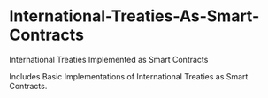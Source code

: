 # International-Treaties-As-Smart-Contracts
International Treaties Implemented as Smart Contracts

Includes Basic Implementations of International Treaties as Smart Contracts.
